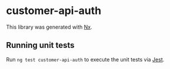 # customer-api-auth

This library was generated with [Nx](https://nx.dev).

## Running unit tests

Run `ng test customer-api-auth` to execute the unit tests via [Jest](https://jestjs.io).
